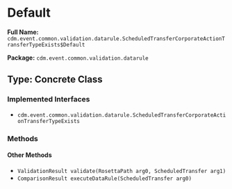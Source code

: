 # Default

**Full Name:** `cdm.event.common.validation.datarule.ScheduledTransferCorporateActionTransferTypeExists$Default`

**Package:** `cdm.event.common.validation.datarule`

## Type: Concrete Class

### Implemented Interfaces

- `cdm.event.common.validation.datarule.ScheduledTransferCorporateActionTransferTypeExists`

### Methods

#### Other Methods

- `ValidationResult validate(RosettaPath arg0, ScheduledTransfer arg1)`
- `ComparisonResult executeDataRule(ScheduledTransfer arg0)`

